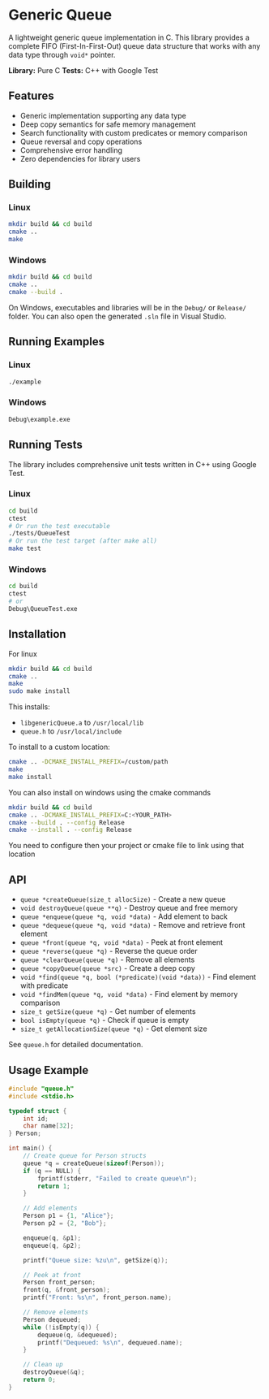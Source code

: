 # Generic Queue

A lightweight generic queue implementation in C. This library provides a complete FIFO (First-In-First-Out) queue data structure that works with any data type through `void*` pointer.

**Library:** Pure C
**Tests:** C++ with Google Test

## Features

- Generic implementation supporting any data type
- Deep copy semantics for safe memory management
- Search functionality with custom predicates or memory comparison
- Queue reversal and copy operations
- Comprehensive error handling
- Zero dependencies for library users

## Building

### Linux

```bash
mkdir build && cd build
cmake ..
make
```

### Windows

```bash
mkdir build && cd build
cmake ..
cmake --build .
```

On Windows, executables and libraries will be in the `Debug/` or `Release/` folder. You can also open the generated `.sln` file in Visual Studio.

## Running Examples

### Linux
```bash
./example
```

### Windows
```bash
Debug\example.exe
```

## Running Tests

The library includes comprehensive unit tests written in C++ using Google Test.

### Linux
```bash
cd build
ctest
# Or run the test executable
./tests/QueueTest
# Or run the test target (after make all)
make test
```

### Windows
```bash
cd build
ctest
# or 
Debug\QueueTest.exe
```

## Installation

For linux  

```bash
mkdir build && cd build
cmake ..
make
sudo make install
```

This installs:
- `libgenericQueue.a` to `/usr/local/lib`
- `queue.h` to `/usr/local/include`

To install to a custom location:
```bash
cmake .. -DCMAKE_INSTALL_PREFIX=/custom/path
make
make install
```

You can also install on windows using the cmake commands
```bash
mkdir build && cd build
cmake .. -DCMAKE_INSTALL_PREFIX=C:<YOUR_PATH>
cmake --build . --config Release
cmake --install . --config Release
```  
You need to configure then your project or cmake file to link using that location

## API

- `queue *createQueue(size_t allocSize)` - Create a new queue
- `void destroyQueue(queue **q)` - Destroy queue and free memory
- `queue *enqueue(queue *q, void *data)` - Add element to back
- `queue *dequeue(queue *q, void *data)` - Remove and retrieve front element
- `queue *front(queue *q, void *data)` - Peek at front element
- `queue *reverse(queue *q)` - Reverse the queue order
- `queue *clearQueue(queue *q)` - Remove all elements
- `queue *copyQueue(queue *src)` - Create a deep copy
- `void *find(queue *q, bool (*predicate)(void *data))` - Find element with predicate
- `void *findMem(queue *q, void *data)` - Find element by memory comparison
- `size_t getSize(queue *q)` - Get number of elements
- `bool isEmpty(queue *q)` - Check if queue is empty
- `size_t getAllocationSize(queue *q)` - Get element size

See `queue.h` for detailed documentation.

## Usage Example

```c
#include "queue.h"
#include <stdio.h>

typedef struct {
    int id;
    char name[32];
} Person;

int main() {
    // Create queue for Person structs
    queue *q = createQueue(sizeof(Person));
    if (q == NULL) {
        fprintf(stderr, "Failed to create queue\n");
        return 1;
    }

    // Add elements
    Person p1 = {1, "Alice"};
    Person p2 = {2, "Bob"};

    enqueue(q, &p1);
    enqueue(q, &p2);

    printf("Queue size: %zu\n", getSize(q));

    // Peek at front
    Person front_person;
    front(q, &front_person);
    printf("Front: %s\n", front_person.name);

    // Remove elements
    Person dequeued;
    while (!isEmpty(q)) {
        dequeue(q, &dequeued);
        printf("Dequeued: %s\n", dequeued.name);
    }

    // Clean up
    destroyQueue(&q);
    return 0;
}
```
